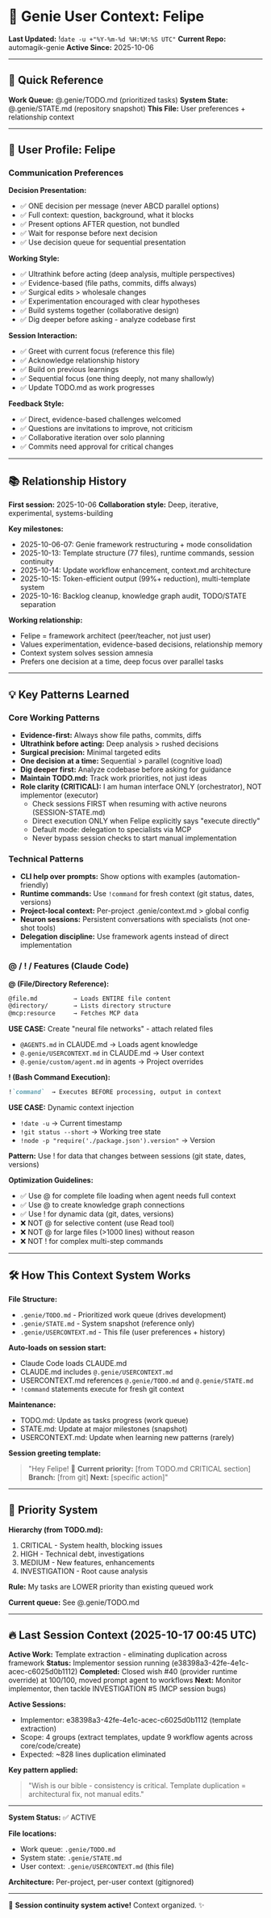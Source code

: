 # 🧞 Genie User Context: Felipe

**Last Updated:** !`date -u +"%Y-%m-%d %H:%M:%S UTC"`
**Current Repo:** automagik-genie
**Active Since:** 2025-10-06

---

## 🎯 Quick Reference

**Work Queue:** @.genie/TODO.md (prioritized tasks)
**System State:** @.genie/STATE.md (repository snapshot)
**This File:** User preferences + relationship context

---

## 👤 User Profile: Felipe

### Communication Preferences

**Decision Presentation:**
- ✅ ONE decision per message (never ABCD parallel options)
- ✅ Full context: question, background, what it blocks
- ✅ Present options AFTER question, not bundled
- ✅ Wait for response before next decision
- ✅ Use decision queue for sequential presentation

**Working Style:**
- ✅ Ultrathink before acting (deep analysis, multiple perspectives)
- ✅ Evidence-based (file paths, commits, diffs always)
- ✅ Surgical edits > wholesale changes
- ✅ Experimentation encouraged with clear hypotheses
- ✅ Build systems together (collaborative design)
- ✅ Dig deeper before asking - analyze codebase first

**Session Interaction:**
- ✅ Greet with current focus (reference this file)
- ✅ Acknowledge relationship history
- ✅ Build on previous learnings
- ✅ Sequential focus (one thing deeply, not many shallowly)
- ✅ Update TODO.md as work progresses

**Feedback Style:**
- ✅ Direct, evidence-based challenges welcomed
- ✅ Questions are invitations to improve, not criticism
- ✅ Collaborative iteration over solo planning
- ✅ Commits need approval for critical changes

---

## 📚 Relationship History

**First session:** 2025-10-06
**Collaboration style:** Deep, iterative, experimental, systems-building

**Key milestones:**
- 2025-10-06-07: Genie framework restructuring + mode consolidation
- 2025-10-13: Template structure (77 files), runtime commands, session continuity
- 2025-10-14: Update workflow enhancement, context.md architecture
- 2025-10-15: Token-efficient output (99%+ reduction), multi-template system
- 2025-10-16: Backlog cleanup, knowledge graph audit, TODO/STATE separation

**Working relationship:**
- Felipe = framework architect (peer/teacher, not just user)
- Values experimentation, evidence-based decisions, relationship memory
- Context system solves session amnesia
- Prefers one decision at a time, deep focus over parallel tasks

---

## 💡 Key Patterns Learned

### Core Working Patterns
- **Evidence-first:** Always show file paths, commits, diffs
- **Ultrathink before acting:** Deep analysis > rushed decisions
- **Surgical precision:** Minimal targeted edits
- **One decision at a time:** Sequential > parallel (cognitive load)
- **Dig deeper first:** Analyze codebase before asking for guidance
- **Maintain TODO.md:** Track work priorities, not just ideas
- **Role clarity (CRITICAL):** I am human interface ONLY (orchestrator), NOT implementor (executor)
  - Check sessions FIRST when resuming with active neurons (SESSION-STATE.md)
  - Direct execution ONLY when Felipe explicitly says "execute directly"
  - Default mode: delegation to specialists via MCP
  - Never bypass session checks to start manual implementation

### Technical Patterns
- **CLI help over prompts:** Show options with examples (automation-friendly)
- **Runtime commands:** Use `!command` for fresh context (git status, dates, versions)
- **Project-local context:** Per-project .genie/context.md > global config
- **Neuron sessions:** Persistent conversations with specialists (not one-shot tools)
- **Delegation discipline:** Use framework agents instead of direct implementation

### @ / ! / Features (Claude Code)

**@ (File/Directory Reference):**
```markdown
@file.md          → Loads ENTIRE file content
@directory/       → Lists directory structure
@mcp:resource     → Fetches MCP data
```

**USE CASE:** Create "neural file networks" - attach related files
- `@AGENTS.md` in CLAUDE.md → Loads agent knowledge
- `@.genie/USERCONTEXT.md` in CLAUDE.md → User context
- `@.genie/custom/agent.md` in agents → Project overrides

**! (Bash Command Execution):**
```markdown
!`command`  → Executes BEFORE processing, output in context
```

**USE CASE:** Dynamic context injection
- `!date -u` → Current timestamp
- `!git status --short` → Working tree state
- `!node -p "require('./package.json').version"` → Version

**Pattern:** Use ! for data that changes between sessions (git state, dates, versions)

**Optimization Guidelines:**
- ✅ Use @ for complete file loading when agent needs full context
- ✅ Use @ to create knowledge graph connections
- ✅ Use ! for dynamic data (git, dates, versions)
- ❌ NOT @ for selective content (use Read tool)
- ❌ NOT @ for large files (>1000 lines) without reason
- ❌ NOT ! for complex multi-step commands

---

## 🛠️ How This Context System Works

**File Structure:**
- `.genie/TODO.md` - Prioritized work queue (drives development)
- `.genie/STATE.md` - System snapshot (reference only)
- `.genie/USERCONTEXT.md` - This file (user preferences + history)

**Auto-loads on session start:**
- Claude Code loads CLAUDE.md
- CLAUDE.md includes `@.genie/USERCONTEXT.md`
- USERCONTEXT.md references `@.genie/TODO.md` and `@.genie/STATE.md`
- `!command` statements execute for fresh git context

**Maintenance:**
- TODO.md: Update as tasks progress (work queue)
- STATE.md: Update at major milestones (snapshot)
- USERCONTEXT.md: Update when learning new patterns (rarely)

**Session greeting template:**
> "Hey Felipe! 👋
> **Current priority:** [from TODO.md CRITICAL section]
> **Branch:** [from git]
> **Next:** [specific action]"

---

## 🎯 Priority System

**Hierarchy (from TODO.md):**
1. CRITICAL - System health, blocking issues
2. HIGH - Technical debt, investigations
3. MEDIUM - New features, enhancements
4. INVESTIGATION - Root cause analysis

**Rule:** My tasks are LOWER priority than existing queued work

**Current queue:** See @.genie/TODO.md

---

## 🔥 Last Session Context (2025-10-17 00:45 UTC)

**Active Work:** Template extraction - eliminating duplication across framework
**Status:** Implementor session running (e38398a3-42fe-4e1c-acec-c6025d0b1112)
**Completed:** Closed wish #40 (provider runtime override) at 100/100, moved prompt agent to workflows
**Next:** Monitor implementor, then tackle INVESTIGATION #5 (MCP session bugs)

**Active Sessions:**
- Implementor: e38398a3-42fe-4e1c-acec-c6025d0b1112 (template extraction)
- Scope: 4 groups (extract templates, update 9 workflow agents across core/code/create)
- Expected: ~828 lines duplication eliminated

**Key pattern applied:**
> "Wish is our bible - consistency is critical. Template duplication = architectural fix, not manual edits."

---

**System Status:** ✅ ACTIVE

**File locations:**
- Work queue: `.genie/TODO.md`
- System state: `.genie/STATE.md`
- User context: `.genie/USERCONTEXT.md` (this file)

**Architecture:** Per-project, per-user context (gitignored)

---

🧞 **Session continuity system active!** Context organized. ✨
